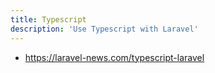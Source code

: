 ```yaml
---
title: Typescript
description: 'Use Typescript with Laravel'
---
```


- <https://laravel-news.com/typescript-laravel>

